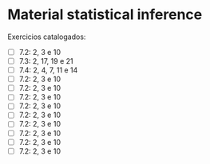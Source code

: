 # Material statistical inference

Exercicios catalogados:
- [ ] 7.2: 2, 3 e 10
- [ ] 7.3: 2, 17, 19 e 21
- [ ] 7.4: 2, 4, 7, 11 e 14
- [ ] 7.2: 2, 3 e 10
- [ ] 7.2: 2, 3 e 10
- [ ] 7.2: 2, 3 e 10
- [ ] 7.2: 2, 3 e 10
- [ ] 7.2: 2, 3 e 10
- [ ] 7.2: 2, 3 e 10
- [ ] 7.2: 2, 3 e 10
- [ ] 7.2: 2, 3 e 10
- [ ] 7.2: 2, 3 e 10
